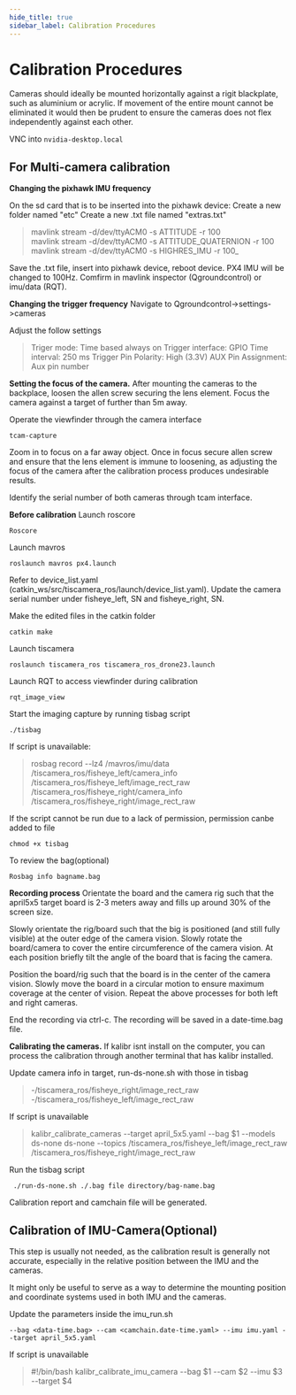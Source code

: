 ```yaml
---
hide_title: true
sidebar_label: Calibration Procedures
---
```


# Calibration Procedures 

Cameras should ideally be mounted horizontally against a rigit blackplate, such as aluminium or acrylic. If movement of the entire mount cannot be eliminated it would then be prudent to ensure the cameras does not flex independently against each other.

VNC into `nvidia-desktop.local`

## For Multi-camera calibration
**Changing the pixhawk IMU frequency**

On the sd card that is to be inserted into the pixhawk device:
Create a new folder named "etc"
Create a new .txt file named "extras.txt"

> mavlink stream -d/dev/ttyACM0 -s ATTITUDE -r 100   
> mavlink stream -d/dev/ttyACM0 -s ATTITUDE_QUATERNION -r 100  
> mavlink stream -d/dev/ttyACM0 -s HIGHRES_IMU -r 100_

Save the .txt file, insert into pixhawk device, reboot device. PX4 IMU will be changed to 100Hz. Comfirm in mavlink inspector (Qgroundcontrol) or imu/data (RQT).

**Changing the trigger frequency**
Navigate to Qgroundcontrol->settings->cameras

Adjust the follow settings

> Triger mode: Time based always on 
> Trigger interface: GPIO Time
> interval: 250 ms 
> Trigger Pin Polarity: High (3.3V) 
> AUX Pin Assignment: Aux pin number

**Setting the focus of the camera.**
After mounting the cameras to the backplace, loosen the allen screw securing the lens element. Focus the camera against a target of further than 5m away.

Operate the viewfinder through the camera interface

    tcam-capture

Zoom in to focus on a far away object. Once in focus secure allen screw and ensure that the lens element is immune to loosening, as adjusting the focus of the camera after the calibration process produces undesirable results.

Identify the serial number of both cameras through tcam interface. 

**Before calibration**
Launch roscore

    Roscore

Launch mavros

    roslaunch mavros px4.launch

Refer to device_list.yaml (catkin_ws/src/tiscamera_ros/launch/device_list.yaml).
Update the camera serial number under fisheye_left, SN and fisheye_right, SN.

Make the edited files in the catkin folder

    catkin make

Launch tiscamera

    roslaunch tiscamera_ros tiscamera_ros_drone23.launch

 Launch RQT to access viewfinder during calibration

    rqt_image_view

Start the imaging capture by running tisbag script

    ./tisbag
If script is unavailable:

> rosbag record --lz4 /mavros/imu/data 
> /tiscamera_ros/fisheye_left/camera_info  
> /tiscamera_ros/fisheye_left/image_rect_raw  
> /tiscamera_ros/fisheye_right/camera_info  
> /tiscamera_ros/fisheye_right/image_rect_raw

If the script cannot be run due to a lack of permission, permission canbe added to file

    chmod +x tisbag
To review the bag(optional)

    Rosbag info bagname.bag

**Recording process**
Orientate the board and the camera rig such that the april5x5 target board is 2-3 meters away and fills up around 30% of the screen size. 

Slowly orientate the rig/board such that the big is positioned (and still fully visible) at the outer edge of the camera vision. Slowly rotate the board/camera to cover the entire circumference of the camera vision. At each position briefly tilt the angle of the board that is facing the camera.

Position the board/rig such that the board is in the center of the camera vision.  Slowly move the board in a circular motion to ensure maximum coverage at the center of vision. Repeat the above processes for both left and right cameras.

End the recording via ctrl-c.
The recording will be saved in a date-time.bag file.

**Calibrating the cameras.**
If kalibr isnt install on the computer, you can process the calibration through another terminal that has kalibr installed.

Update camera info in target, run-ds-none.sh with those in tisbag

> -/tiscamera_ros/fisheye_right/image_rect_raw
> -/tiscamera_ros/fisheye_left/image_rect_raw

If script is unavailable

> kalibr_calibrate_cameras --target april_5x5.yaml --bag $1 --models
> ds-none ds-none --topics /tiscamera_ros/fisheye_left/image_rect_raw
> /tiscamera_ros/fisheye_right/image_rect_raw
 
 Run the tisbag script

     ./run-ds-none.sh ./.bag file directory/bag-name.bag
     
Calibration report and camchain file will be generated.

## Calibration of IMU-Camera(Optional)
This step is usually not needed, as the calibration result is generally not accurate, especially in the relative position between the IMU and the cameras.

It might only be useful to serve as a way to determine the mounting position and coordinate systems used in both IMU and the cameras.

Update the parameters inside the imu_run.sh
```
--bag <data-time.bag> --cam <camchain.date-time.yaml> --imu imu.yaml --target april_5x5.yaml
```

If script is unavailable

> #!/bin/bash 
> kalibr_calibrate_imu_camera --bag $1 --cam $2 --imu $3 --target $4

